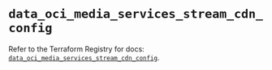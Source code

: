 # `data_oci_media_services_stream_cdn_config`

Refer to the Terraform Registry for docs: [`data_oci_media_services_stream_cdn_config`](https://registry.terraform.io/providers/oracle/oci/6.18.0/docs/data-sources/media_services_stream_cdn_config).
